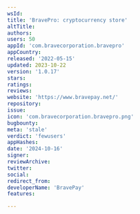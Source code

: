 ```yaml
---
wsId: 
title: 'BravePro: cryptocurrency store'
altTitle: 
authors: 
users: 50
appId: 'com.bravecorporation.bravepro'
appCountry: 
released: '2022-05-15'
updated: 2023-10-22
version: '1.0.17'
stars: 
ratings: 
reviews: 
website: 'https://www.bravepay.net/'
repository: 
issue: 
icon: 'com.bravecorporation.bravepro.png'
bugbounty: 
meta: 'stale'
verdict: 'fewusers'
appHashes: 
date: '2024-10-16'
signer: 
reviewArchive: 
twitter: 
social: 
redirect_from: 
developerName: 'BravePay'
features: 

---
```


